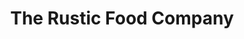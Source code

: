---
title: "The Rustic Food Company"
url: /leamington-spa/the-rustic-food-company/
shop: convenience
---